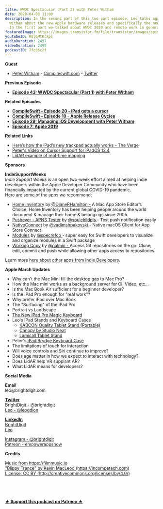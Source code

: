 ```yaml
---
title: WWDC Spectacular (Part 2) with Peter Witham
date: 2020-04-08 11:00
description: In the second part of this two part episode, Leo talks again with Peter
  Witham about the new Apple hardware releases and specifically the new iPad Pro.
  In the first part we talked about WWDC 2020 and remote work in general.
featuredImage: https://images.transistor.fm/file/transistor/images/episode/231090/full_1585945347-artwork.jpg
youtubeID: R8l6MtRcXps
audioDuration: 2497
videoDuration: 2499
podcastID: 7fc06c2f
---
```

<p><b>Guest</b></p><ul><li>
<a href="https://peterwitham.com/">Peter Witham</a> - <a href="https://compileswift.com/">Compileswift.com</a> - <a href="https://twitter.com/CompileSwift">Twitter</a>
</li></ul><p><b>Previous Episode</b></p><ul><li><a href="https://share.transistor.fm/s/187a54b5"><strong>Episode 43: WWDC Spectacular (Part 1) with Peter Witham</strong></a></li></ul><p><b>Related Episodes</b></p><ul>
<li><a href="https://www.compileswift.com/podcast/s01-e20/"><strong>CompileSwift - Episode 20 - iPad gets a cursor</strong></a></li>
<li>
<a href="https://www.compileswift.com/podcast/s01-e10/"><strong>CompileSwift - Episode 10 - Apple Release Cycles</strong></a><strong> </strong>
</li>
<li><a href="https://share.transistor.fm/s/4011273d"><strong>Episode 29: Managing iOS Development with Peter Witham</strong></a></li>
<li><a href="https://share.transistor.fm/s/3ee56c45"><strong>Episode 7: Apple 2019</strong></a></li>
</ul><p><b>Related Links</b></p><ul>
<li><a href="https://www.theverge.com/2020/3/18/21185188/ipad-trackpad-how-to-support-mouse-cursor">Here’s how the iPad’s new trackpad actually works - The Verge</a></li>
<li><a href="https://www.youtube.com/watch?v=aMbBQwSNviQ">Peter's Video on Cursor Support for iPadOS 13.4</a></li>
<li><a href="https://twitter.com/heyadam/status/1243019835774103552?s=21">LidAR example of real-time mapping</a></li>
</ul><p><b>Sponsors</b></p><p><strong>IndieSupportWeeks</strong><br><em>Indie Support Weeks</em> is an open two-week effort aimed at helping indie developers within the Apple Developer Community who have been financially impacted by the current global COVID-19 pandemic.<br>Here are some of the apps we recommend:</p><ul>
<li>
<a href="https://apps.apple.com/pl/app/home-inventory/id413564952">Home Inventory</a> by <a href="https://twitter.com/DianeRHamilton">@DianeRHamilton -</a> A Mac App Store Editor’s Choice, Home Inventory has been helping people around the world document &amp; manage their home &amp; belongings since 2005.</li>
<li>
<a href="https://pushever.app/">Pushever - APNS Tester</a> by <a href="https://twitter.com/soulchildpls">@soulchildpls </a>- Test push notification easily</li>
<li>
<a href="https://nativeconnect.app/">NativeConnect</a> by <a href="https://twitter.com/vadimshpakovski">@vadimshpakovski </a>- Native macOS Client for App Store Connect</li>
<li>
<a href="https://www.spectrumreflections.com/modules-app">Modules</a> by <a href="https://twitter.com/specrefco">@specrefco </a>- super easy for Swift developers to visualize and organize modules in a Swift package</li>
<li>
<a href="https://apps.apple.com/us/app/working-copy/id896694807">Working Copy</a> by <a href="https://twitter.com/palmin">@palmin - </a>Access Git repositories on the go. Clone, edit, commit and push while allowing other apps access to repositories.</li>
</ul><p>Learn more <a href="https://github.com/JohnSundell/IndieSupportWeeks">here about other apps from Indie Developers.</a></p><p><b>Apple March Updates</b></p><ul>
<li>Why can't the Mac Mini fill the desktop gap to Mac Pro?</li>
<li>How the Mac mini works as a background server for CI, Video, etc...</li>
<li>Is the Mac Book Air sufficient for a beginner developer?</li>
<li>Is the iPad Pro enough for "real work"?</li>
<li>Why prefer iPad over Mac Book</li>
<li>The "Surfacing" of the iPad Pro</li>
<li>Portrait vs Landscape</li>
<li><a href="https://www.apple.com/shop/product/MXQT2LL/A/magic-keyboard-for-ipad-pro-11%E2%80%91inch-2nd-generation-us-english">The New iPad Pro Magic Keyboard</a></li>
<li>Leo's iPad Stands and Keyboard Cases<ul>
<li><a href="https://www.amazon.com/gp/product/B074J159V5/ref=ppx_yo_dt_b_search_asin_title?ie=UTF8&amp;psc=1">KABCON Quality Tablet Stand (Portable)</a></li>
<li><a href="https://www.studioneat.com/products/canopy">Canopy by Studio Neat</a></li>
<li><a href="https://www.amazon.com/gp/product/B01DBV1OKY/ref=ppx_yo_dt_b_search_asin_title?ie=UTF8&amp;psc=1">Lamicall Tablet Stand</a></li>
</ul>
</li>
<li>Peter's<a href="https://www.brydge.com"> iPad Brydge Keyboard Case</a>
</li>
<li>The limitations of touch for interaction</li>
<li>Will voice controls and Siri continue to improve?</li>
<li>Does age matter in how we expect to interact with technology?</li>
<li>Does LidAR help VR supplant AR?</li>
<li>What LidAR means for developers?</li>
</ul><p><b>Social Media</b></p><p><strong>Email</strong><br>leo@brightdigit.com</p><p><a href="https://twitter.com/brightdigit"><strong>Twitter </strong><br>BrightDigit - @brightdigit</a><br><a href="https://twitter.com/leogdion">Leo - @leogdion</a></p><p><a href="https://www.linkedin.com/company/bright-digit"><strong>LinkedIn</strong><br>BrightDigit</a><br><a href="https://www.linkedin.com/in/leogdion/">Leo</a></p><p><a href="https://www.instagram.com/brightdigit/">Instagram - @brightdigit</a><br><a href="https://www.patreon.com/empowerappsshow">Patreon - empowerappshow</a></p><p><b>Credits</b></p><p><a href="https://filmmusic.io/">Music from https://filmmusic.io</a><br><a href="https://incompetech.com/">"Blippy Trance" by Kevin MacLeod (https://incompetech.com)</a><br><a href="http://creativecommons.org/licenses/by/4.0/">License: CC BY (http://creativecommons.org/licenses/by/4.0/)</a></p><p><br></p><p><br></p><p><strong><a href="https://www.patreon.com/empowerappsshow" rel="payment" title="★ Support this podcast on Patreon ★">★ Support this podcast on Patreon ★</a></strong></p>
      
